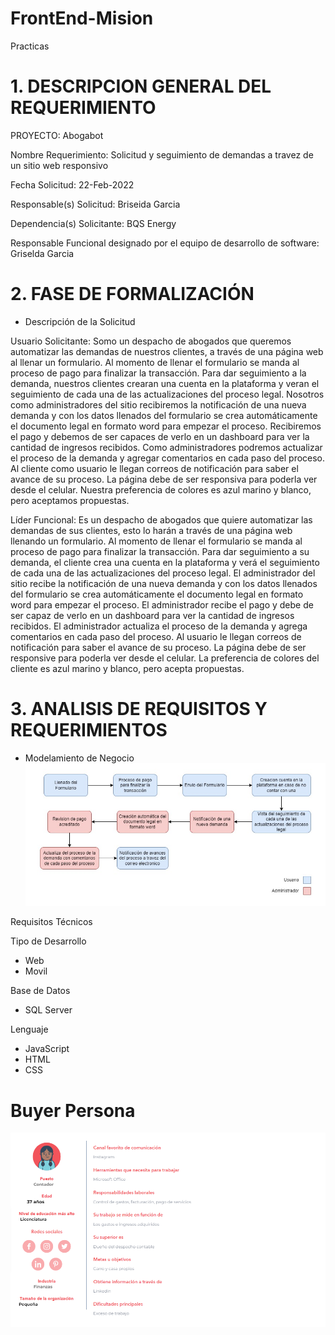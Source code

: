 # FrontEnd-Mision
Practicas

# 1.	DESCRIPCION GENERAL DEL REQUERIMIENTO

PROYECTO: Abogabot

Nombre Requerimiento: Solicitud y seguimiento de demandas a travez de un sitio web responsivo

Fecha Solicitud: 22-Feb-2022

Responsable(s) Solicitud: Briseida Garcia

Dependencia(s) Solicitante: BQS Energy

Responsable Funcional designado por el equipo de desarrollo de software: Griselda Garcia

# 2.	FASE DE FORMALIZACIÓN

- Descripción de la Solicitud

Usuario Solicitante:
Somo un despacho de abogados que queremos automatizar las demandas de nuestros clientes, a través de una página web al llenar un formulario. Al momento de llenar el formulario se manda al proceso de pago para finalizar la transacción. Para dar seguimiento a la demanda, nuestros clientes crearan una cuenta en la plataforma y veran el seguimiento de cada una de las actualizaciones del proceso legal. Nosotros como administradores del sitio recibiremos la notificación de una nueva demanda y con los datos llenados del formulario se crea automáticamente el documento legal en formato word para empezar el proceso. Recibiremos el pago y debemos de ser capaces de verlo en un dashboard para ver la cantidad de ingresos recibidos. Como administradores podremos actualizar el proceso de la demanda y agregar comentarios en cada paso del proceso. Al cliente como usuario le llegan correos de notificación para saber el avance de su proceso. La página debe de ser responsiva para poderla ver desde el celular. Nuestra preferencia de colores es azul marino y blanco, pero aceptamos propuestas.

Líder Funcional:
Es un despacho de abogados que quiere automatizar las demandas de sus clientes, esto lo harán a través de una página web llenando un formulario. Al momento de llenar el formulario se manda al proceso de pago para finalizar la transacción. Para dar seguimiento a su demanda, el cliente crea una cuenta en la plataforma y verá el seguimiento de cada una de las actualizaciones del proceso legal. El administrador del sitio recibe la notificación de una nueva demanda y con los datos llenados del formulario se crea automáticamente el documento legal en formato word para empezar el proceso. El administrador recibe el pago y debe de ser capaz de verlo en un dashboard para ver la cantidad de ingresos recibidos. El administrador actualiza el proceso de la demanda y agrega comentarios en cada paso del proceso. Al usuario le llegan correos de notificación para saber el avance de su proceso. La página debe de ser responsive para poderla ver desde el celular. La preferencia de colores del cliente es azul marino y blanco, pero acepta propuestas.


# 3.	ANALISIS DE REQUISITOS Y REQUERIMIENTOS 

- Modelamiento de Negocio
![Modelamiento de Negocio](https://github.com/GriseldaGarciaE/FrontEnd-Mision/blob/87239fa250189a771633fffc1626bb6ecce8efb9/images/Modelamiento%20de%20Negocio.jpg)

Requisitos Técnicos

Tipo de Desarrollo
   - Web
   - Movil

Base de Datos
   - SQL Server

Lenguaje
   - JavaScript
   - HTML
   - CSS

# Buyer Persona

![Buyer Persona](https://github.com/GriseldaGarciaE/FrontEnd-Mision/blob/3b73f4dea048d77973c8a85f64b9c69d69639cf7/images/buyer%20persona.png)













